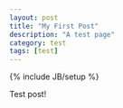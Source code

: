 ```yaml
---
layout: post
title: "My First Post"
description: "A test page"
category: test
tags: [test]
---
```

{% include JB/setup %}

Test post!
